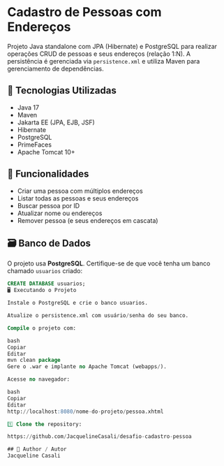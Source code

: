 # Cadastro de Pessoas com Endereços

Projeto Java standalone com JPA (Hibernate) e PostgreSQL para realizar operações CRUD de pessoas e seus endereços (relação 1:N). A persistência é gerenciada via `persistence.xml` e utiliza Maven para gerenciamento de dependências.

## 🧰 Tecnologias Utilizadas

- Java 17
- Maven
- Jakarta EE (JPA, EJB, JSF)
- Hibernate
- PostgreSQL
- PrimeFaces
- Apache Tomcat 10+

## 📘 Funcionalidades

- Criar uma pessoa com múltiplos endereços
- Listar todas as pessoas e seus endereços
- Buscar pessoa por ID
- Atualizar nome ou endereços
- Remover pessoa (e seus endereços em cascata)

## 🗃️ Banco de Dados

O projeto usa **PostgreSQL**. Certifique-se de que você tenha um banco chamado `usuarios` criado:

```sql
CREATE DATABASE usuarios;
🖥️ Executando o Projeto

Instale o PostgreSQL e crie o banco usuarios.

Atualize o persistence.xml com usuário/senha do seu banco.

Compile o projeto com:

bash
Copiar
Editar
mvn clean package
Gere o .war e implante no Apache Tomcat (webapps/).

Acesse no navegador:

bash
Copiar
Editar
http://localhost:8080/nome-do-projeto/pessoa.xhtml

1️⃣ Clone the repository:

https://github.com/JacquelineCasali/desafio-cadastro-pessoa

## 📝 Author / Autor
Jacqueline Casali